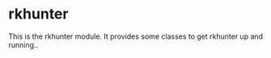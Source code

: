 # rkhunter #

This is the rkhunter module. It provides some classes to get rkhunter
up and running..